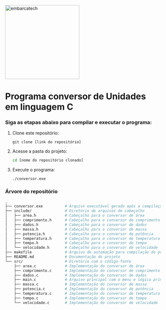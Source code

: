 <img src="https://softex.br/wp-content/uploads/2024/09/EmbarcaTech_logo_Azul-1030x428.png" alt="embarcatech" width="240">

# Programa conversor de Unidades em linguagem C

### Siga as etapas abaixo para compilar e executar o programa:

1. Clone este repositório:
   
   ```git
   git clone [link do repositório]
   ```

2. Acesse a pasta do projeto:
   
   ```bash
   cd [nome do repositório clonado]
   ```

3. Execute o programa:
   
   ```bash
   ./conversor.exe
   ```

### Árvore do repositório
```makefile
.
├── conversor.exe          # Arquivo executável gerado após a compilação
├── include/               # Diretório de arquivos de cabeçalho
│   ├── area.h             # Cabeçalho para o conversor de área
│   ├── comprimento.h      # Cabeçalho para o conversor de comprimento
│   ├── dados.h            # Cabeçalho para o conversor de dados
│   ├── massa.h            # Cabeçalho para o conversor de massa
│   ├── potencia.h         # Cabeçalho para o conversor de potência
│   ├── temperatura.h      # Cabeçalho para o conversor de temperatura
│   ├── tempo.h            # Cabeçalho para o conversor de tempo
│   └── velocidade.h       # Cabeçalho para o conversor de velocidade
├── makefile               # Arquivo de automação para compilação do projeto
├── README.md              # Documentação do projeto
└── src/                   # Diretório com o código-fonte
    ├── area.c             # Implementação do conversor de área
    ├── comprimento.c      # Implementação do conversor de comprimento
    ├── dados.c            # Implementação do conversor de dados
    ├── main.c             # Arquivo principal com o menu e lógica principal
    ├── massa.c            # Implementação do conversor de massa
    ├── potencia.c         # Implementação do conversor de potência
    ├── temperatura.c      # Implementação do conversor de temperatura
    ├── tempo.c            # Implementação do conversor de tempo
    └── velocidade.c       # Implementação do conversor de velocidade 
```
